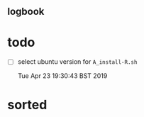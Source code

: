 logbook
---


# todo

* [ ] select ubuntu version for `A_install-R.sh`

	Tue Apr 23 19:30:43 BST 2019


# sorted



